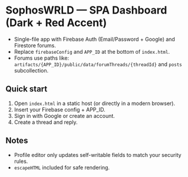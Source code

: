 # SophosWRLD — SPA Dashboard (Dark + Red Accent)

- Single-file app with Firebase Auth (Email/Password + Google) and Firestore forums.
- Replace `firebaseConfig` and `APP_ID` at the bottom of `index.html`.
- Forums use paths like: `artifacts/{APP_ID}/public/data/forumThreads/{threadId}` and `posts` subcollection.

## Quick start
1. Open `index.html` in a static host (or directly in a modern browser).
2. Insert your Firebase config + APP_ID.
3. Sign in with Google or create an account.
4. Create a thread and reply.

## Notes
- Profile editor only updates self-writable fields to match your security rules.
- `escapeHTML` included for safe rendering.
